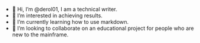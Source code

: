 - 👋 Hi, I’m @derol01, I am a technical writer.
- 👀 I’m interested in achieving results.
- 🌱 I’m currently learning how to use markdown.
- 💞️ I’m looking to collaborate on an educational project for people who are new to the mainframe.
<!---
derol01/derol01 is a ✨ special ✨ repository because its `README.md` (this file) appears on your GitHub profile.
You can click the Preview link to take a look at your changes.
--->
